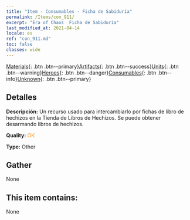 ```yaml
---
title: "Item - Consumables - Ficha de Sabiduría"
permalink: /Items/con_911/
excerpt: "Era of Chaos  Ficha de Sabiduría"
last_modified_at: 2021-04-14
locale: es
ref: "con_911.md"
toc: false
classes: wide
---
```

 [Materials](/es/Items/){: .btn .btn--primary}[Artifacts](/es/Items/Artifacts/){: .btn .btn--success}[Units](/es/Items/Units/){: .btn .btn--warning}[Heroes](/es/Items/Heroes/){: .btn .btn--danger}[Consumables](/es/Items/Consumables/){: .btn .btn--info}[Unknown](/es/Items/Unknown/){: .btn .btn--primary}

## Detalles
 **Descripción:** Un recurso usado para intercambiarlo por fichas de libro de hechizos en la Tienda de Libros de Hechizos. Se puede obtener desarmando libros de hechizos.

 **Quality:** <span style="color: #FF8C00">OK</span>

 **Type:** Other

## Gather

  None

## This item contains:

  None

